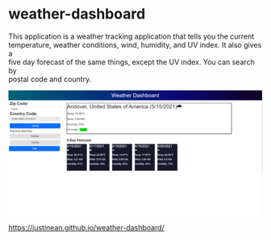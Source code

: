 # weather-dashboard
This application is a weather tracking application that tells you the current \
temperature, weather conditions, wind, humidity, and UV index. It also gives a \
five day forecast of the same things, except the UV index. You can search by \
postal code and country.

![Weather dashboard](./assets/images/weather.png)

https://justinean.github.io/weather-dashboard/
